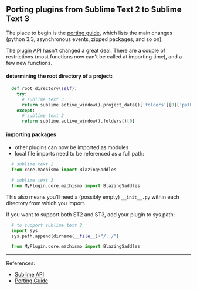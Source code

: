 
## Porting plugins from Sublime Text 2 to Sublime Text 3

The place to begin is the [porting guide](http://www.sublimetext.com/docs/3/porting_guide.html), which lists the main changes (python 3.3, asynchronous events, zipped packages, and so on).

The [plugin API](http://www.sublimetext.com/docs/3/api_reference.html) hasn't changed a great deal. There are a couple of restrictions (most functions now can't be called at importing time), and a few new functions.


#### determining the root directory of a project:

```python
  def root_directory(self):
    try:
      # sublime text 3
      return sublime.active_window().project_data()['folders'][0]['path']
    except:
      # sublime text 2
      return sublime.active_window().folders()[0]
```




#### importing packages

* other plugins can now be imported as modules
* local file imports need to be referenced as a full path:

```python
  # sublime text 2
  from core.machismo import BlazingSaddles

  # sublime text 3
  from MyPlugin.core.machismo import BlazingSaddles
```

This also means you'll need a (possibly empty) ```__init__.py``` within each directory from which you import.

If you want to support both ST2 and ST3, add your plugin to sys.path:

```python
  # to support sublime text 2
  import sys
  sys.path.append(dirname(__file__)+"/../")

  from MyPlugin.core.machismo import BlazingSaddles
```

---

References:
* [Sublime API](http://www.sublimetext.com/docs/3/api_reference.html)
* [Porting Guide](http://www.sublimetext.com/docs/3/porting_guide.html)
